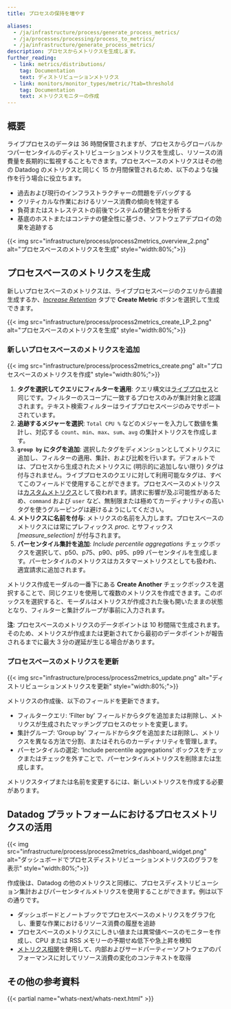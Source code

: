 ```yaml
---
title: プロセスの保持を増やす

aliases:
  - /ja/infrastructure/process/generate_process_metrics/
  - /ja/processes/processing/process_to_metrics/
  - /ja/infrastructure/generate_process_metrics/
description: プロセスからメトリクスを生成します。
further_reading:
  - link: metrics/distributions/
    tag: Documentation
    text: ディストリビューションメトリクス
  - link: monitors/monitor_types/metric/?tab=threshold
    tag: Documentation
    text: メトリクスモニターの作成
---
```

## 概要

ライブプロセスのデータは 36 時間保管されますが、プロセスからグローバルかつパーセンタイルのディストリビューションメトリクスを生成し、リソースの消費量を長期的に監視することもできます。プロセスベースのメトリクスはその他の Datadog のメトリクスと同じく 15 か月間保管されるため、以下のような操作を行う場合に役立ちます。

- 過去および現行のインフラストラクチャーの問題をデバッグする
- クリティカルな作業におけるリソース消費の傾向を特定する
- 負荷またはストレステストの前後でシステムの健全性を分析する
- 基底のホストまたはコンテナの健全性に基づき、ソフトウェアデプロイの効果を追跡する

{{< img src="infrastructure/process/process2metrics_overview_2.png" alt="プロセスベースのメトリクスを生成" style="width:80%;">}}

## プロセスベースのメトリクスを生成

新しいプロセスベースのメトリクスは、ライブプロセスページのクエリから直接生成するか、_[Increase Retention][1]_ タブで **Create Metric** ボタンを選択して生成できます。

{{< img src="infrastructure/process/process2metrics_create_LP_2.png" alt="プロセスベースのメトリクスを生成" style="width:80%;">}}

### 新しいプロセスベースのメトリクスを追加

{{< img src="infrastructure/process/process2metrics_create.png" alt="プロセスベースのメトリクスを作成" style="width:80%;">}}

1. **タグを選択してクエリにフィルターを適用**: クエリ構文は[ライブプロセス][2]と同じです。フィルターのスコープに一致するプロセスのみが集計対象と認識されます。テキスト検索フィルターはライブプロセスページのみでサポートされています。
2. **追跡するメジャーを選択**: `Total CPU %` などのメジャーを入力して数値を集計し、対応する `count`、`min`、`max`、`sum`、`avg` の集計メトリクスを作成します。
3. **`group by` にタグを追加**: 選択したタグをディメンションとしてメトリクスに追加し、フィルターの適用、集計、および比較を行います。デフォルトでは、プロセスから生成されたメトリクスに (明示的に追加しない限り) タグは付与されません。ライブプロセスのクエリに対して利用可能なタグは、すべてこのフィールドで使用することができます。プロセスベースのメトリクスは[カスタムメトリクス][3]として扱われます。請求に影響が及ぶ可能性があるため、`command` および `user` など、無制限または極めてカーディナリティの高いタグを使うグルーピングは避けるようにしてください。
4. **メトリクスに名前を付与**: メトリクスの名前を入力します。プロセスベースのメトリクスには常にプレフィックス _proc._ とサフィックス _[measure_selection]_ が付与されます。
5. **パーセンタイル集計を追加**: _Include percentile aggregations_ チェックボックスを選択して、p50、p75、p90、p95、p99 パーセンタイルを生成します。パーセンタイルのメトリクスはカスタマーメトリクスとしても扱われ、適宜請求に追加されます。

メトリクス作成モーダルの一番下にある **Create Another** チェックボックスを選択することで、同じクエリを使用して複数のメトリクスを作成できます。このボックスを選択すると、モーダルはメトリクスが作成された後も開いたままの状態となり、フィルターと集計グループが事前に入力されます。

**注**: プロセスベースのメトリクスのデータポイントは 10 秒間隔で生成されます。そのため、メトリクスが作成または更新されてから最初のデータポイントが報告されるまでに最大 3 分の遅延が生じる場合があります。

### プロセスベースのメトリクスを更新

{{< img src="infrastructure/process/process2metrics_update.png" alt="ディストリビューションメトリクスを更新" style="width:80%;">}}

メトリクスの作成後、以下のフィールドを更新できます。

- フィルタークエリ: ‘Filter by’ フィールドからタグを追加または削除し、メトリクスが生成されたマッチングプロセスのセットを変更します。
- 集計グループ: ‘Group by’ フィールドからタグを追加または削除し、メトリクスを異なる方法で分割、またはそれらのカーディナリティを管理します。
- パーセンタイルの選定: ‘Include percentile aggregations’ ボックスをチェックまたはチェックを外すことで、パーセンタイルメトリクスを削除または生成します。

メトリクスタイプまたは名前を変更するには、新しいメトリクスを作成する必要があります。

## Datadog プラットフォームにおけるプロセスメトリクスの活用

{{< img src="infrastructure/process/process2metrics_dashboard_widget.png" alt="ダッシュボードでプロセスディストリビューションメトリクスのグラフを表示" style="width:80%;">}}

作成後は、Datadog の他のメトリクスと同様に、プロセスディストリビューション集計およびパーセンタイルメトリクスを使用することができます。例は以下の通りです。

- ダッシュボードとノートブックでプロセスベースのメトリクスをグラフ化し、重要な作業におけるリソース消費の履歴を追跡
- プロセスベースのメトリクスにしきい値または異常値ベースのモニターを作成し、CPU または RSS メモリーの予期せぬ低下や急上昇を検知
- [メトリクス相関][4]を使用して、内部およびサードパーティーソフトウェアのパフォーマンスに対してリソース消費の変化のコンテキストを取得

## その他の参考資料

{{< partial name="whats-next/whats-next.html" >}}

[1]: https://app.datadoghq.com/process?view=metrics
[2]: https://app.datadoghq.com/process
[3]: /ja/metrics/custom_metrics/
[4]: /ja/dashboards/correlations/
